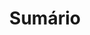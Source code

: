 ---
home: true
layout: Blog
icon: home
title: Sumário
heroImage: /logo.svg
heroFullScreen: false
---